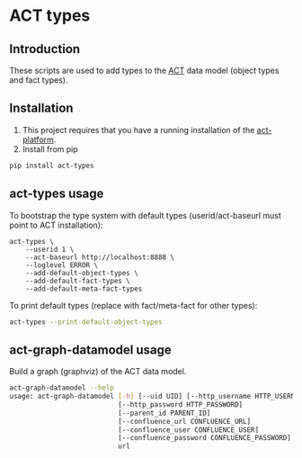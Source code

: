 # ACT types

## Introduction

These scripts are used to add types to the [ACT](https://github.com/mnemonic-no/act-platform) data model (object types and fact types).

## Installation
1. This project requires that you have a running installation of the [act-platform](https://github.com/mnemonic-no/act-platform).
2. Install from pip
```bash
pip install act-types
```

## act-types usage
To bootstrap the type system with default types (userid/act-baseurl must point to ACT installation):
```
act-types \
    --userid 1 \
    --act-baseurl http://localhost:8888 \
    --loglevel ERROR \
    --add-default-object-types \
    --add-default-fact-types \
    --add-default-meta-fact-types
```

To print default types (replace with fact/meta-fact for other types):
```bash
act-types --print-default-object-types
```

## act-graph-datamodel usage

Build a graph (graphviz) of the ACT data model.
```bash
act-graph-datamodel --help
usage: act-graph-datamodel [-h] [--uid UID] [--http_username HTTP_USERNAME]
                           [--http_password HTTP_PASSWORD]
                           [--parent_id PARENT_ID]
                           [--confluence_url CONFLUENCE_URL]
                           [--confluence_user CONFLUENCE_USER]
                           [--confluence_password CONFLUENCE_PASSWORD]
                           url
```
